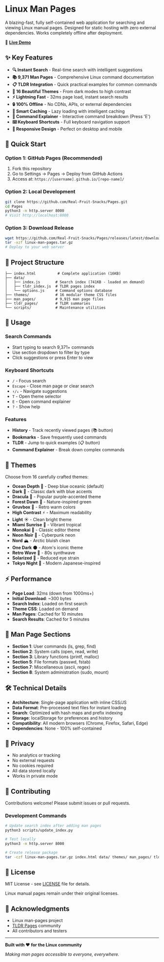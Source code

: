 # Linux Man Pages

A blazing-fast, fully self-contained web application for searching and viewing Linux manual pages. Designed for static hosting with zero external dependencies. Works completely offline after deployment.

🚀 **[Live Demo](https://real-fruit-snacks.github.io/Pages/)**

## ✨ Key Features

- **🔍 Instant Search** - Real-time search with intelligent suggestions
- **📚 9,371 Man Pages** - Comprehensive Linux command documentation
- **📋 TLDR Integration** - Quick practical examples for common commands
- **🎨 16 Beautiful Themes** - From dark modes to high contrast
- **⚡ Lightning Fast** - 32ms page load, instant search results
- **🔒 100% Offline** - No CDNs, APIs, or external dependencies
- **💾 Smart Caching** - Lazy loading with intelligent caching
- **🔧 Command Explainer** - Interactive command breakdown (Press 'E')
- **⌨️ Keyboard Shortcuts** - Full keyboard navigation support
- **📱 Responsive Design** - Perfect on desktop and mobile

## 🚀 Quick Start

### Option 1: GitHub Pages (Recommended)
1. Fork this repository
2. Go to Settings → Pages → Deploy from GitHub Actions
3. Access at: `https://[username].github.io/[repo-name]/`

### Option 2: Local Development
```bash
git clone https://github.com/Real-Fruit-Snacks/Pages.git
cd Pages
python3 -m http.server 8000
# Visit http://localhost:8000
```

### Option 3: Download Release
```bash
wget https://github.com/Real-Fruit-Snacks/Pages/releases/latest/download/linux-man-pages.tar.gz
tar -xzf linux-man-pages.tar.gz
# Deploy to your web server
```

## 📁 Project Structure

```
├── index.html          # Complete application (16KB)
├── data/              
│   ├── index.js       # Search index (741KB - loaded on demand)
│   ├── tldr_index.js  # TLDR pages index
│   └── options.js     # Command options database
├── themes/            # 16 modular theme CSS files
├── man_pages/         # 9,915 man page files
├── tldr_pages/        # TLDR summaries
└── scripts/           # Maintenance utilities
```

## 🎯 Usage

### Search Commands
- Start typing to search 9,371+ commands
- Use section dropdown to filter by type
- Click suggestions or press Enter to view

### Keyboard Shortcuts
- `/` - Focus search
- `Escape` - Close man page or clear search
- `↑/↓` - Navigate suggestions
- `T` - Open theme selector
- `E` - Open command explainer
- `?` - Show help

### Features
- **History** - Track recently viewed pages (📚 button)
- **Bookmarks** - Save frequently used commands
- **TLDR** - Jump to quick examples (📋 button)
- **Command Explainer** - Break down complex commands

## 🎨 Themes

Choose from 16 carefully crafted themes:

- **Ocean Depth** 🌊 - Deep blue oceanic (default)
- **Dark** 🌙 - Classic dark with blue accents
- **Dracula** 🧛 - Popular purple-accented theme
- **Forest Dawn** 🌲 - Nature-inspired green
- **Gruvbox** 🍂 - Retro warm colors
- **High Contrast** ⚡ - Maximum readability
- **Light** ☀️ - Clean bright theme
- **Miami Sunrise** 🌺 - Vibrant tropical
- **Monokai** 🎨 - Classic editor theme
- **Neon Noir** 🌆 - Cyberpunk neon
- **Nord** 🏔️ - Arctic bluish clean
- **One Dark** 🌑 - Atom's iconic theme
- **Retro Wave** 🌴 - 80s synthwave
- **Solarized** 🌅 - Reduced eye strain
- **Tokyo Night** 🌃 - Modern Japanese-inspired

## ⚡ Performance

- **Page Load**: 32ms (down from 1000ms+)
- **Initial Download**: ~300 bytes
- **Search Index**: Loaded on first search
- **Theme CSS**: Loaded on demand
- **Man Pages**: Cached for 10 minutes
- **Search Results**: Cached for 5 minutes

## 📖 Man Page Sections

- **Section 1**: User commands (ls, grep, find)
- **Section 2**: System calls (open, read, write)
- **Section 3**: Library functions (printf, malloc)
- **Section 5**: File formats (passwd, fstab)
- **Section 7**: Miscellaneous (ascii, regex)
- **Section 8**: System administration (sudo, mount)

## 🛠️ Technical Details

- **Architecture**: Single-page application with inline CSS/JS
- **Data Format**: Pre-processed text files for instant loading
- **Search**: Optimized with hash maps and prefix indexing
- **Storage**: localStorage for preferences and history
- **Compatibility**: All modern browsers (Chrome, Firefox, Safari, Edge)
- **Dependencies**: None - 100% self-contained

## 🔐 Privacy

- No analytics or tracking
- No external requests
- No cookies required
- All data stored locally
- Works in private mode

## 🤝 Contributing

Contributions welcome! Please submit issues or pull requests.

### Development Commands

```bash
# Update search index after adding man pages
python3 scripts/update_index.py

# Test locally
python3 -m http.server 8000

# Create release package
tar -czf linux-man-pages.tar.gz index.html data/ themes/ man_pages/ tldr_pages/
```

## 📄 License

MIT License - see [LICENSE](LICENSE) file for details.

Linux manual pages remain under their original licenses.

## 🙏 Acknowledgments

- Linux man-pages project
- [TLDR Pages](https://github.com/tldr-pages/tldr) community
- All contributors and testers

---

**Built with ❤️ for the Linux community**

*Making man pages accessible to everyone, everywhere.*